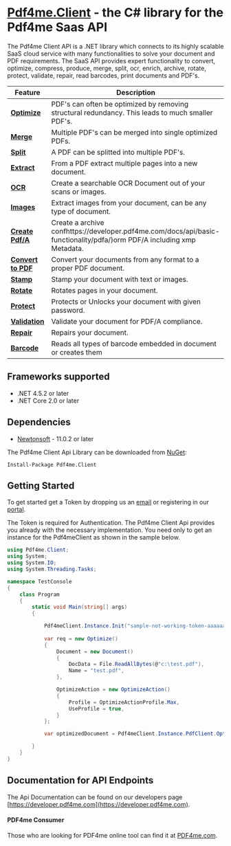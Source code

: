 # [Pdf4me.Client](https://developer.pdf4me.com/docs/api/getting-started/) - the C# library for the Pdf4me Saas API

The Pdf4me Client API is a .NET library which connects to its highly scalable SaaS cloud service with many functionalities 
to solve your document and PDF requirements. The SaaS API provides expert functionality to convert, optimize, compress, 
produce, merge, split, ocr, enrich, archive, rotate, protect, validate, repair, read barcodes, print documents and PDF's.

Feature | Description 
------------ | ------------- 
[**Optimize**](https://developer.pdf4me.com/docs/api/basic-functionality/optimize/) | PDF's can often be optimized by removing structural redundancy. This leads to much smaller PDF's.
[**Merge**](https://developer.pdf4me.com/docs/api/basic-functionality/merge-pdfs/) | Multiple PDF's can be merged into single optimized PDFs.
[**Split**](https://developer.pdf4me.com/docs/api/basic-functionality/split-pdf/) | A PDF can be splitted into multiple PDF's.
[**Extract**](https://developer.pdf4me.com/docs/api/basic-functionality/extract-pdf/) | From a PDF extract multiple pages into a new document.
[**OCR**](https://developer.pdf4me.com/docs/api/basic-functionality/ocr/) | Create a searchable OCR Document out of your scans or images.
[**Images**](https://developer.pdf4me.com/docs/api/basic-functionality/create-image/) | Extract images from your document, can be any type of document.
[**Create Pdf/A**](https://developer.pdf4me.com/docs/api/basic-functionality/pdfa/) | Create a archive confhttps://developer.pdf4me.com/docs/api/basic-functionality/pdfa/)orm PDF/A including xmp Metadata.
[**Convert to PDF**](https://developer.pdf4me.com/docs/api/basic-functionality/convert-to-pdf/) | Convert your documents from any format to a proper PDF document.
[**Stamp**](https://developer.pdf4me.com/docs/api/basic-functionality/stamp/) | Stamp your document with text or images.
[**Rotate**](https://developer.pdf4me.com/docs/api/basic-functionality/rotate-pdf/) | Rotates pages in your document.
[**Protect**](https://developer.pdf4me.com/docs/api/basic-functionality/protect/) | Protects or Unlocks your document with given password.
[**Validation**](https://developer.pdf4me.com/docs/api/basic-functionality/validate/) | Validate your document for PDF/A compliance.
[**Repair**](https://developer.pdf4me.com/docs/api/basic-functionality/repair/) | Repairs your document.
[**Barcode**](https://developer.pdf4me.com/docs/api/basic-functionality/barcode/) | Reads all types of barcode embedded in document or creates them


<a name="frameworks-supported"></a>
## Frameworks supported
- .NET 4.5.2 or later
- .NET Core 2.0 or later

<a name="dependencies"></a>
## Dependencies
- [Newtonsoft](https://www.nuget.org/packages/Newtonsoft.Json/) - 11.0.2 or later

The Pdf4me Client Api Library can be downloaded from [NuGet](https://docs.nuget.org/consume/installing-nuget):
```
Install-Package Pdf4me.Client
```

<a name="getting-started"></a>
## Getting Started
To get started get a Token by dropping us an [email](mailto:support-dev@pdf4me.com) or registering in our [portal](https://portal.pdf4me.com/).

The Token is required for Authentication. The Pdf4me Client Api provides you already 
with the necessary implementation. You need only to get an instance for the Pdf4meClient as shown in the sample below.

```csharp
using Pdf4me.Client;
using System;
using System.IO;
using System.Threading.Tasks;

namespace TestConsole
{
    class Program
    {
        static void Main(string[] args)
        {

            Pdf4meClient.Instance.Init("sample-not-working-token-aaaaaaa");
         
            var req = new Optimize()
            {
                Document = new Document()
                {
                    DocData = File.ReadAllBytes(@"c:\test.pdf"),
                    Name = "test.pdf",
                },

                OptimizeAction = new OptimizeAction()
                {
                    Profile = OptimizeActionProfile.Max,
                    UseProfile = true,                    
                }
            };

            var optimizedDocument = Pdf4meClient.Instance.PdfClient.OptimizeAsync(req).GetAwaiter().GetResult();

        }
    }
}
```


<a name="documentation-for-api-endpoints"></a>
## Documentation for API Endpoints

The Api Documentation can be found on our developers page [https://developer.pdf4me.com](https://developer.pdf4me.com).

#### PDF4me Consumer
Those who are looking for PDF4me online tool can find it at [PDF4me.com](https://pdf4me.com/). 
